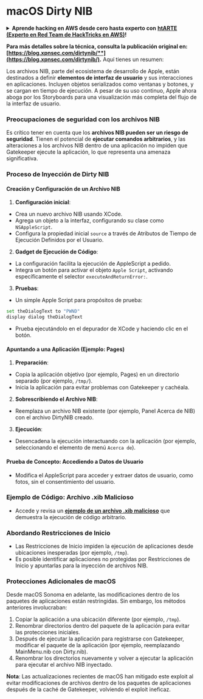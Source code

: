 # macOS Dirty NIB

<details>

<summary><strong>Aprende hacking en AWS desde cero hasta experto con</strong> <a href="https://training.hacktricks.xyz/courses/arte"><strong>htARTE (Experto en Red Team de HackTricks en AWS)</strong></a><strong>!</strong></summary>

Otras formas de apoyar a HackTricks:

* Si quieres ver tu **empresa anunciada en HackTricks** o **descargar HackTricks en PDF** ¡Consulta los [**PLANES DE SUSCRIPCIÓN**](https://github.com/sponsors/carlospolop)!
* Obtén el [**swag oficial de PEASS & HackTricks**](https://peass.creator-spring.com)
* Descubre [**La Familia PEASS**](https://opensea.io/collection/the-peass-family), nuestra colección de [**NFTs**](https://opensea.io/collection/the-peass-family) exclusivos
* **Únete al** 💬 [**grupo de Discord**](https://discord.gg/hRep4RUj7f) o al [**grupo de telegram**](https://t.me/peass) o **síguenos** en **Twitter** 🐦 [**@carlospolopm**](https://twitter.com/hacktricks_live)**.**
* **Comparte tus trucos de hacking enviando PRs a los repositorios de** [**HackTricks**](https://github.com/carlospolop/hacktricks) y [**HackTricks Cloud**](https://github.com/carlospolop/hacktricks-cloud).

</details>

**Para más detalles sobre la técnica, consulta la publicación original en: [https://blog.xpnsec.com/dirtynib/**](https://blog.xpnsec.com/dirtynib/).** Aquí tienes un resumen:

Los archivos NIB, parte del ecosistema de desarrollo de Apple, están destinados a definir **elementos de interfaz de usuario** y sus interacciones en aplicaciones. Incluyen objetos serializados como ventanas y botones, y se cargan en tiempo de ejecución. A pesar de su uso continuo, Apple ahora aboga por los Storyboards para una visualización más completa del flujo de la interfaz de usuario.

### Preocupaciones de seguridad con los archivos NIB
Es crítico tener en cuenta que los **archivos NIB pueden ser un riesgo de seguridad**. Tienen el potencial de **ejecutar comandos arbitrarios**, y las alteraciones a los archivos NIB dentro de una aplicación no impiden que Gatekeeper ejecute la aplicación, lo que representa una amenaza significativa.

### Proceso de Inyección de Dirty NIB
#### Creación y Configuración de un Archivo NIB
1. **Configuración inicial**:
- Crea un nuevo archivo NIB usando XCode.
- Agrega un objeto a la interfaz, configurando su clase como `NSAppleScript`.
- Configura la propiedad inicial `source` a través de Atributos de Tiempo de Ejecución Definidos por el Usuario.

2. **Gadget de Ejecución de Código**:
- La configuración facilita la ejecución de AppleScript a pedido.
- Integra un botón para activar el objeto `Apple Script`, activando específicamente el selector `executeAndReturnError:`.

3. **Pruebas**:
- Un simple Apple Script para propósitos de prueba:
```bash
set theDialogText to "PWND"
display dialog theDialogText
```
- Prueba ejecutándolo en el depurador de XCode y haciendo clic en el botón.

#### Apuntando a una Aplicación (Ejemplo: Pages)
1. **Preparación**:
- Copia la aplicación objetivo (por ejemplo, Pages) en un directorio separado (por ejemplo, `/tmp/`).
- Inicia la aplicación para evitar problemas con Gatekeeper y cachéala.

2. **Sobrescribiendo el Archivo NIB**:
- Reemplaza un archivo NIB existente (por ejemplo, Panel Acerca de NIB) con el archivo DirtyNIB creado.

3. **Ejecución**:
- Desencadena la ejecución interactuando con la aplicación (por ejemplo, seleccionando el elemento de menú `Acerca de`).

#### Prueba de Concepto: Accediendo a Datos de Usuario
- Modifica el AppleScript para acceder y extraer datos de usuario, como fotos, sin el consentimiento del usuario.

### Ejemplo de Código: Archivo .xib Malicioso
- Accede y revisa un [**ejemplo de un archivo .xib malicioso**](https://gist.github.com/xpn/16bfbe5a3f64fedfcc1822d0562636b4) que demuestra la ejecución de código arbitrario.

### Abordando Restricciones de Inicio
- Las Restricciones de Inicio impiden la ejecución de aplicaciones desde ubicaciones inesperadas (por ejemplo, `/tmp`).
- Es posible identificar aplicaciones no protegidas por Restricciones de Inicio y apuntarlas para la inyección de archivos NIB.

### Protecciones Adicionales de macOS
Desde macOS Sonoma en adelante, las modificaciones dentro de los paquetes de aplicaciones están restringidas. Sin embargo, los métodos anteriores involucraban:
1. Copiar la aplicación a una ubicación diferente (por ejemplo, `/tmp`).
2. Renombrar directorios dentro del paquete de la aplicación para evitar las protecciones iniciales.
3. Después de ejecutar la aplicación para registrarse con Gatekeeper, modificar el paquete de la aplicación (por ejemplo, reemplazando MainMenu.nib con Dirty.nib).
4. Renombrar los directorios nuevamente y volver a ejecutar la aplicación para ejecutar el archivo NIB inyectado.

**Nota**: Las actualizaciones recientes de macOS han mitigado este exploit al evitar modificaciones de archivos dentro de los paquetes de aplicaciones después de la caché de Gatekeeper, volviendo el exploit ineficaz.
